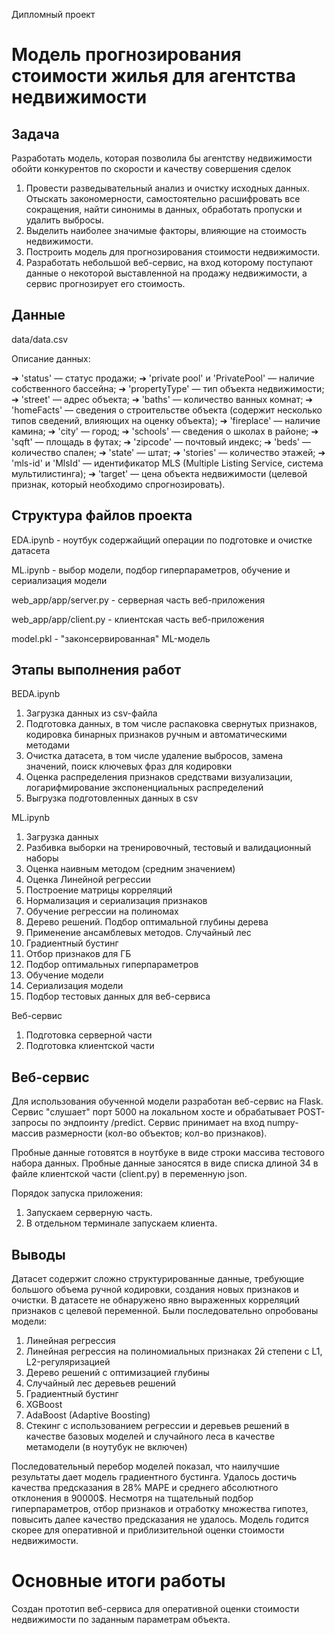 Дипломный проект

# Модель прогнозирования стоимости жилья для агентства недвижимости


## Задача
Разработать модель, которая позволила бы агентству недвижимости обойти конкурентов по скорости и качеству совершения сделок

1. Провести разведывательный анализ и очистку исходных данных. Отыскать закономерности, самостоятельно расшифровать все сокращения, найти синонимы в данных, обработать пропуски и удалить выбросы.
2. Выделить наиболее значимые факторы, влияющие на стоимость недвижимости.
3. Построить модель для прогнозирования стоимости недвижимости.
4. Разработать небольшой веб-сервис, на вход которому поступают данные о некоторой выставленной на продажу недвижимости, а сервис прогнозирует его стоимость.
## Данные

data/data.csv

Описание данных:

➔ 'status' — статус продажи;
➔ 'private pool' и 'PrivatePool' — наличие собственного бассейна;
➔ 'propertyType' — тип объекта недвижимости;
➔ 'street' — адрес объекта;
➔ 'baths' — количество ванных комнат;
➔ 'homeFacts' — сведения о строительстве объекта (содержит несколько типов сведений, влияющих на оценку объекта);
➔ 'fireplace' — наличие камина;
➔ 'city' — город;
➔ 'schools' — сведения о школах в районе;
➔ 'sqft' — площадь в футах;
➔ 'zipcode' — почтовый индекс;
➔ 'beds' — количество спален;
➔ 'state' — штат;
➔ 'stories' — количество этажей;
➔ 'mls-id' и 'MlsId' — идентификатор MLS (Multiple Listing Service, система мультилистинга);
➔ 'target' — цена объекта недвижимости (целевой признак, который необходимо спрогнозировать).

## Структура файлов проекта


EDA.ipynb - ноутбук содержайщий операции по подготовке и очистке датасета

ML.ipynb - выбор модели, подбор гиперпараметров, обучение и сериализация модели

web_app/app/server.py - серверная часть веб-приложения

web_app/app/client.py - клиентская часть веб-приложения

model.pkl - "законсервированная" ML-модель

## Этапы выполнения работ

BEDA.ipynb
1. Загрузка данных из csv-файла
2. Подготовка данных, в том числе распаковка свернутых признаков, кодировка бинарных признаков ручным и автоматическими методами
3. Очистка датасета, в том числе удаление выбросов, замена значений, поиск ключевых фраз для кодировки 
3. Оценка распределения признаков средствами визуализации, логарифмирование экспоненциальных распределений
4. Выгрузка подготовленных данных в csv

ML.ipynb
1. Загрузка данных
2. Разбивка выборки на тренировочный, тестовый и валидационный наборы
3. Оценка наивным методом (средним значением)
4. Оценка Линейной регрессии
5. Построение матрицы корреляций
6. Нормализация и сериализация признаков
7. Обучение регрессии на полиномах
8. Дерево решений. Подбор оптимальной глубины дерева
9. Применение ансамблевых методов. Случайный лес
10. Градиентный бустинг
11. Отбор признаков для ГБ
12. Подбор оптимальных гиперпараметров
13. Обучение модели
14. Сериализация модели
15. Подбор тестовых данных для веб-сервиса

Веб-сервис
1. Подготовка серверной части
2. Подготовка клиентской части

## Веб-сервис

Для использования обученной модели разработан веб-сервис на Flask. Сервис "слушает" порт 5000 на локальном хосте и обрабатывает POST-запросы по эндпоинту /predict.
Сервис принимает на вход numpy-массив размерности (кол-во объектов; кол-во признаков).

Пробные данные готовятся в ноутбуке в виде строки массива тестового набора данных.
Пробные данные заносятся в виде списка длиной 34 в файле клиентской части (client.py) в переменную json.

Порядок запуска приложения:
1. Запускаем серверную часть.
2. В отдельном терминале запускаем клиента.

## Выводы

Датасет содержит сложно структурированные данные, требующие большого объема ручной кодировки, создания новых признаков и очистки. В датасете не обнаружено явно выраженных корреляций признаков с целевой переменной.
Были последовательно опробованы модели:
1. Линейная регрессия
2. Линейная регрессия на полиномиальных признаках 2й степени с L1, L2-регуляризацией
3. Дерево решений с оптимизацией глубины
4. Случайный лес деревьев решений
5. Градиентный бустинг
6. XGBoost
7. AdaBoost (Adaptive Boosting)
7. Стекинг с использованием регрессии и деревьев решений в качестве базовых моделей и случайного леса в качестве метамодели (в ноутубук не включен)

Последовательный перебор моделей показал, что наилучшие результаты дает модель градиентного бустинга. Удалось достичь качества предсказания в 28% MAPE и среднего абсолютного отклонения в 90000$.
Несмотря на тщательный подбор гиперпараметров, отбор признаков и отработку множества гипотез, повысить далее качество предсказания не удалось. Модель годится скорее для оперативной и приблизительной оценки стоимости недвижимости.

# Основные итоги работы
Создан прототип веб-сервиса для оперативной оценки стоимости недвижимости по заданным параметрам объекта.
